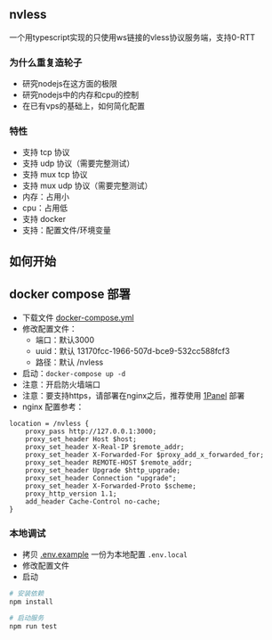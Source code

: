 ## nvless

一个用typescript实现的只使用ws链接的vless协议服务端，支持0-RTT

### 为什么重复造轮子

+ 研究nodejs在这方面的极限
+ 研究nodejs中的内存和cpu的控制
+ 在已有vps的基础上，如何简化配置

### 特性

+ 支持 tcp 协议
+ 支持 udp 协议（需要完整测试）
+ 支持 mux tcp 协议
+ 支持 mux udp 协议（需要完整测试）
+ 内存：占用小
+ cpu：占用低
+ 支持 docker
+ 支持：配置文件/环境变量

## 如何开始

## docker compose 部署

+ 下载文件 [docker-compose.yml](./docker-compose.yml)
+ 修改配置文件：
  + 端口：默认3000
  + uuid：默认 13170fcc-1966-507d-bce9-532cc588fcf3
  + 路径：默认 /nvless
+ 启动：`docker-compose up -d`
+ 注意：开启防火墙端口
+ 注意：要支持https，请部署在nginx之后，推荐使用 [1Panel](https://github.com/1Panel-dev/1Panel) 部署
+ nginx 配置参考：

```nginx
location = /nvless {
    proxy_pass http://127.0.0.1:3000; 
    proxy_set_header Host $host; 
    proxy_set_header X-Real-IP $remote_addr; 
    proxy_set_header X-Forwarded-For $proxy_add_x_forwarded_for; 
    proxy_set_header REMOTE-HOST $remote_addr; 
    proxy_set_header Upgrade $http_upgrade; 
    proxy_set_header Connection "upgrade"; 
    proxy_set_header X-Forwarded-Proto $scheme; 
    proxy_http_version 1.1; 
    add_header Cache-Control no-cache; 
}
```

### 本地调试

+ 拷贝 [.env.example](./.env.example) 一份为本地配置 `.env.local`
+ 修改配置文件
+ 启动

```bash
# 安装依赖
npm install

# 启动服务
npm run test
```

